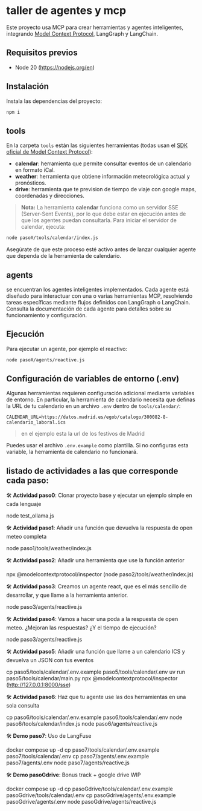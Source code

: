
# taller de agentes y mcp

Este proyecto usa MCP para crear herramientas y agentes inteligentes, integrando [Model Context Protocol](https://github.com/modelcontextprotocol/typescript-sdk), LangGraph y LangChain.

## Requisitos previos

- Node 20 (https://nodejs.org/en)

## Instalación

Instala las dependencias del proyecto:

```bash
npm i
```

## tools

En la carpeta `tools` están las siguientes herramientas (todas usan el [SDK oficial de Model Context Protocol](https://github.com/modelcontextprotocol/typescript-sdk)):

- **calendar**: herramienta que permite consultar eventos de un calendario en formato iCal.
- **weather**: herramienta que obtiene información meteorológica actual y pronósticos.
- **drive**: herramienta que te prevision de tiempo de viaje con google maps, coordenadas y direcciones.

> **Nota:** La herramienta **calendar** funciona como un servidor SSE (Server-Sent Events), por lo que debe estar en ejecución antes de que los agentes puedan consultarla. Para iniciar el servidor de calendar, ejecuta:

```bash
node pasoX/tools/calendar/index.js
```

Asegúrate de que este proceso esté activo antes de lanzar cualquier agente que dependa de la herramienta de calendario.

## agents

se encuentran los agentes inteligentes implementados. Cada agente está diseñado para interactuar con una o varias herramientas MCP, resolviendo tareas específicas mediante flujos definidos con LangGraph o LangChain. Consulta la documentación de cada agente para detalles sobre su funcionamiento y configuración.

## Ejecución

Para ejecutar un agente, por ejemplo el reactivo:

```bash
node pasoX/agents/reactive.js
```


## Configuración de variables de entorno (.env)

Algunas herramientas requieren configuración adicional mediante variables de entorno. En particular, la herramienta de calendario necesita que definas la URL de tu calendario en un archivo `.env` dentro de `tools/calendar/`:

```env
CALENDAR_URL=https://datos.madrid.es/egob/catalogo/300082-8-calendario_laboral.ics
```
> en el ejemplo esta la url de los festivos de Madrid


Puedes usar el archivo `.env.example` como plantilla. Si no configuras esta variable, la herramienta de calendario no funcionará.

## listado de actividades a las que corresponde cada paso:

🛠️ **Actividad paso0**: Clonar proyecto base y ejecutar un ejemplo simple en cada lenguaje

node test_ollama.js 

🛠️ **Actividad paso1**: Añadir una función que devuelva la respuesta de open meteo completa

node paso1/tools/weather/index.js

🛠️ **Actividad paso2**: Añadir una herramienta que use la función anterior

npx @modelcontextprotocol/inspector (node paso2/tools/weather/index.js)

🛠️ **Actividad paso3**: Creamos un agente react, que es el más sencillo de desarrollar, y que llame a la herramienta anterior.

node paso3/agents/reactive.js

🛠️ **Actividad paso4**: Vamos a hacer una poda a la respuesta de open meteo. ¿Mejoran las respuestas? ¿Y el tiempo de ejecución?

node paso3/agents/reactive.js

🛠️ **Actividad paso5**: Añadir una función que llame a un calendario ICS y devuelva un JSON con tus eventos

cp paso5/tools/calendar/.env.example paso5/tools/calendar/.env
uv run paso5/tools/calendar/main.py
npx @modelcontextprotocol/inspector (http://127.0.0.1:8000/sse)

🛠️ **Actividad paso6**: Haz que tu agente use las dos herramientas en una sola consulta

cp paso6/tools/calendar/.env.example paso6/tools/calendar/.env
node paso6/tools/calendar/index.js
node paso6/agents/reactive.js

🛠️ **Demo paso7**: Uso de LangFuse

docker compose up -d
cp paso7/tools/calendar/.env.example paso7/tools/calendar/.env
cp paso7/agents/.env.example paso7/agents/.env
node paso7/agents/reactive.js

🛠️ **Demo pasoGdrive**: Bonus track + google drive WIP

docker compose up -d
cp pasoGdrive/tools/calendar/.env.example pasoGdrive/tools/calendar/.env
cp pasoGdrive/agents/.env.example pasoGdrive/agents/.env
node pasoGdrive/agents/reactive.js
